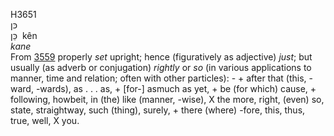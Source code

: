 <body>
  <p>H3651<br>  כּן  <br> כֵּן  ‎  kên  <br><i>kane </i><br>From <a href="h3559.htm">3559</a>  properly <i>set</i> upright; hence (figuratively as adjective) <i>just</i>; but usually (as adverb or conjugation) <i>rightly</i> or <i>so</i> (in various applications to manner, time and relation; often with other particles): -  + after that (this, -ward, -wards), as . . . as, + [for-] asmuch as yet, + be (for which) cause, + following, howbeit, in (the) like (manner, -wise), X the more, right, (even) so, state, straightway, such (thing), surely, + there (where) -fore, this, thus, true, well, X you.<br></p>
 </body>